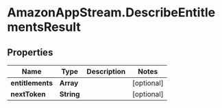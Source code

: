 # AmazonAppStream.DescribeEntitlementsResult

## Properties

Name | Type | Description | Notes
------------ | ------------- | ------------- | -------------
**entitlements** | **Array** |  | [optional] 
**nextToken** | **String** |  | [optional] 


